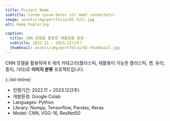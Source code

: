 ```yaml
---
title: Project Name
subtitle: Lorem ipsum dolor sit amet consectetur.
image: assets/img/portfolio/02-full.jpg
alt: Keep Exploring

caption:
  title: CNN 모델을 활용한 재활용품 분류
  subtitle: 2022.11 ~ 2023.12(2주)
  thumbnail: assets/img/portfolio/02-thumbnail.jpg
---
```

CNN 모델을 활용하여 6 개의 카테고리(플라스틱, 재활용이 가능한 플라스틱, 캔, 유리, 종이, 기타)로 **이미지 분류** 프로젝트입니다.

{:.list-inline}
- 진행기간: 2022.11 ~ 2023.12(2주)
- 개발환경: Google Colab
- Languages: Python
- Library: Numpy, Tensorflow, Pandas, Keras
- Model: CNN, VGG-16, ResNet50
